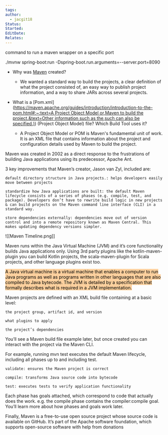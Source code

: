 ```yaml
---
tags: 
author:
  - jacgit18
Status: 
Started: 
EditDate: 
Relates:
---
```

command to run a maven wrapper on a specific port

./mvnw spring-boot:run -Dspring-boot.run.arguments=--server.port=8090


-   Why was [Maven](https://maven.apache.org/what-is-maven.html) created?  
    
    -   We wanted a standard way to build the projects, a clear definition of what the project consisted of, an easy way to publish project information, and a way to share JARs across several projects. 
        
-   What is a [Pom.xml]([https://maven.apache.org/guides/introduction/introduction-to-the-pom.html#:~:text=A Project Object Model or,Maven to build the project.&text=Other information such as the,such can also be specified.)](https://maven.apache.org/guides/introduction/introduction-to-the-pom.html#:~:text=A%20Project%20Object%20Model%20or,Maven%20to%20build%20the%20project.&text=Other%20information%20such%20as%20the,such%20can%20also%20be%20specified.)) (Project Object Model) file? Which Build Tool uses it?  
    
    -   A Project Object Model or POM is Maven's fundamental unit of work. It is an XML file that contains information about the project and configuration details used by Maven to build the project.

Maven was created in 2002 as a direct response to the frustrations of building Java applications using its predecessor, Apache Ant.

3 key improvements that Maven’s creator, Jason van Zyl, included are:

	default directory structure in Java projects.: helps developers easily move between projects

	standardize how Java applications are built: the default Maven lifecycle consists of a series of phases (e.g. compile, test, and package). Developers don’t have to rewrite build logic in new projects & can build projects on the Maven command line interface (CLI) in a standard way.

	store dependencies externally: dependencies move out of version control and into a remote repository known as Maven Central. This makes updating dependency versions simpler.

![[Maven Timeline.png]]

Maven runs within the Java Virtual Machine (JVM) and it’s core functionality builds Java applications only. Using 3rd party plugins like the kotlin-maven-plugin you can build Kotlin projects, the scala-maven-plugin for Scala projects, and other language plugins exist too.

<mark style="background: #FFB86CA6;">A Java virtual machine is a virtual machine that enables a computer to run Java programs as well as programs written in other languages that are also compiled to Java bytecode. The JVM is detailed by a specification that formally describes what is required in a JVM implementation.</mark>

Maven projects are defined with an XML build file containing at a basic level:

	the project group, artifact id, and version

	what plugins to apply

	the project’s dependencies

You’ll see a Maven build file example later, but once created you can interact with the project via the Maven CLI.

For example, running mvn test executes the default Maven lifecycle, including all phases up to and including test.

	validate: ensures the Maven project is correct

	compile: transforms Java source code into bytecode

	test: executes tests to verify application functionality

Each phase has goals attached, which correspond to code that actually does the work. e.g. the compile phase contains the compiler:compile goal. You’ll learn more about how phases and goals work later.

Finally, Maven is a free-to-use open source project whose source code is available on GitHub. It’s part of the Apache software foundation, which supports open-source software with help from donations